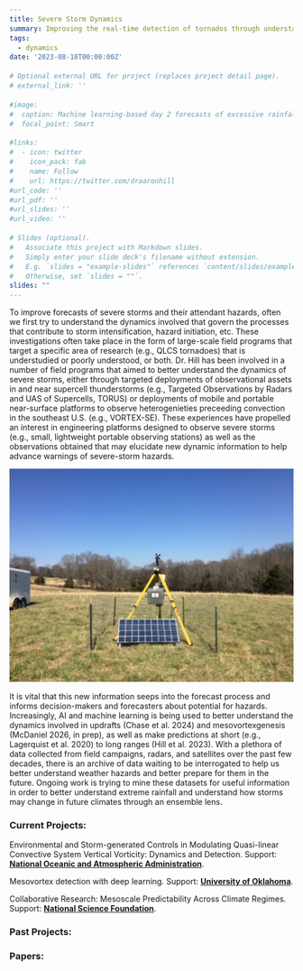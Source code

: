 ```yaml
---
title: Severe Storm Dynamics
summary: Improving the real-time detection of tornados through understanding of environmental precursors
tags:
  - dynamics
date: '2023-08-18T00:00:00Z'

# Optional external URL for project (replaces project detail page).
# external_link: ''

#image:
#  caption: Machine learning-based day 2 forecasts of excessive rainfall associated with Hurricane Ida with overlapping observations
#  focal_point: Smart

#links:
#  - icon: twitter
#    icon_pack: fab
#    name: Follow
#    url: https://twitter.com/draaronhill
#url_code: ''
#url_pdf: ''
#url_slides: ''
#url_video: ''

# Slides (optional).
#   Associate this project with Markdown slides.
#   Simply enter your slide deck's filename without extension.
#   E.g. `slides = "example-slides"` references `content/slides/example-slides.md`.
#   Otherwise, set `slides = ""`.
slides: ""
---
```

To improve forecasts of severe storms and their attendant hazards, often we first try to understand the dynamics involved that govern the processes that contribute to storm intensification, hazard initiation, etc. These investigations often take place in the form of large-scale field programs that target a specific area of research (e.g., QLCS tornadoes) that is understudied or poorly understood, or both. Dr. Hill has been involved in a number of field programs that aimed to better understand the dynamics of severe storms, either through targeted deployments of observational assets in and near supercell thunderstorms (e.g., Targeted Observations by Radars and UAS of Supercells, TORUS) or deployments of mobile and portable near-surface platforms to observe heterogenieties preceeding convection in the southeast U.S. (e.g., VORTEX-SE). These experiences have propelled an interest in engineering platforms designed to observe severe storms (e.g., small, lightweight portable observing stations) as well as the observations obtained that may elucidate new dynamic information to help advance warnings of severe-storm hazards. 

<img src="sn.jpeg" alt="StickNet">

It is vital that this new information seeps into the forecast process and informs decision-makers and forecasters about potential for hazards. Increasingly, AI and machine learning is being used to better understand the dynamics involved in updrafts (Chase et al. 2024) and mesovortexgenesis (McDaniel 2026, in prep), as well as make predictions at short (e.g., Lagerquist et al. 2020) to long ranges (Hill et al. 2023). With a plethora of data collected from field campaigns, radars, and satellites over the past few decades, there is an archive of data waiting to be interrogated to help us better understand weather hazards and better prepare for them in the future. Ongoing work is trying to mine these datasets for useful information in order to better understand extreme rainfall and understand how storms may change in future climates through an ensemble lens. 

<h3>Current Projects:</h3>
Environmental and Storm-generated Controls in Modulating Quasi-linear
Convective System Vertical Vorticity: Dynamics and Detection. Support: <b><u>National Oceanic and Atmospheric Administration</u></b>.

Mesovortex detection with deep learning. Support: <b><u>University of Oklahoma</u></b>. 

Collaborative Research: Mesoscale Predictability Across Climate Regimes.
Support: <b><u>National Science Foundation</u></b>.

<h3>Past Projects:</h3>

<h3>Papers:</h3>
